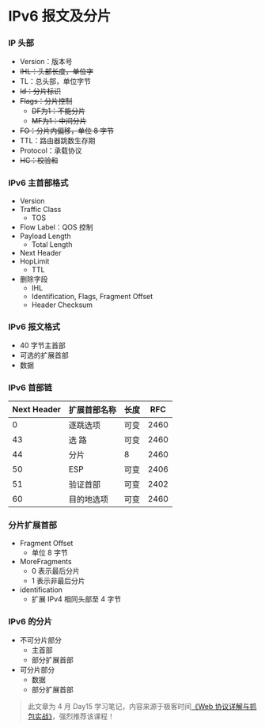 # IPv6 报文及分片

### IP 头部

* Version：版本号
* ~~IHL：头部长度，单位字~~
* TL：总头部，单位字节
* ~~Id：分片标识~~
* ~~Flags：分片控制~~
  - ~~DF为1：不能分片~~
  - ~~MF为1：中间分片~~
* ~~FO：分片内偏移，单位 8 字节~~
* TTL：路由器跳数生存期
* Protocol：承载协议
* ~~HC：校验和~~

### IPv6 主首部格式

* Version
* Traffic Class
  - TOS
* Flow Label：QOS 控制
* Payload Length
  - Total Length
* Next Header
* HopLimit
  - TTL
* 删除字段
  - IHL
  - Identification, Flags, Fragment Offset
  - Header Checksum

### IPv6 报文格式

* 40 字节主首部
* 可选的扩展首部
* 数据

### IPv6 首部链

| Next Header | 扩展首部名称 | 长度 | RFC  |
|-------------|--------|----|------|
| 0           | 逐跳选项   | 可变 | 2460 |
| 43          | 选 路    | 可变 | 2460 |
| 44          | 分片     | 8  | 2460 |
| 50          | ESP    | 可变 | 2406 |
| 51          | 验证首部   | 可变 | 2402 |
| 60          | 目的地选项  | 可变 | 2460 |

### 分片扩展首部

* Fragment Offset
  - 单位 8 字节
* MoreFragments
  - 0 表示最后分片
  - 1 表示非最后分片
* identification
  - 扩展 IPv4 相同头部至 4 字节

### IPv6 的分片

* 不可分片部分
  - 主首部
  - 部分扩展首部
* 可分片部分
  - 数据
  - 部分扩展首部

> 此文章为 4 月 Day15 学习笔记，内容来源于极客时间[《Web 协议详解与抓包实战》](http://gk.link/a/11UWp)，强烈推荐该课程！
